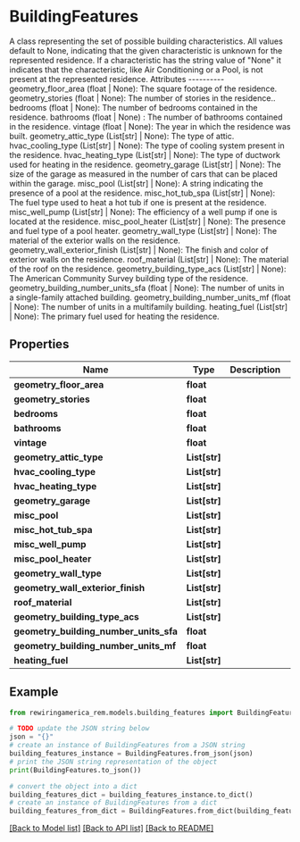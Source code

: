 # BuildingFeatures

A class representing the set of possible building characteristics.  All values default to None, indicating that the given characteristic is unknown for the represented residence. If a characteristic has the string value of \"None\" it indicates that the characteristic, like Air Conditioning or a Pool, is not present at the represented residence.  Attributes ----------     geometry_floor_area (float | None): The square footage of the residence.     geometry_stories (float | None): The number of stories in the residence..     bedrooms (float | None): The number of bedrooms contained in the residence.     bathrooms (float | None) : The number of bathrooms contained in the residence.     vintage (float | None): The year in which the residence was built.     geometry_attic_type (List[str] | None): The type of attic.     hvac_cooling_type (List[str] | None): The type of cooling system present in the residence.     hvac_heating_type (List[str] | None): The type of ductwork used for heating in the residence.     geometry_garage (List[str] | None): The size of the garage as measured in the number of cars         that can be placed within the garage.     misc_pool (List[str] | None): A string indicating the presence of a pool at the residence.     misc_hot_tub_spa (List[str] | None): The fuel type used to heat a hot tub if one is present         at the residence.     misc_well_pump (List[str] | None): The efficiency of a well pump if one is located at the residence.     misc_pool_heater (List[str] | None): The presence and fuel type of a pool heater.     geometry_wall_type (List[str] | None): The material of the exterior walls on the residence.     geometry_wall_exterior_finish (List[str] | None): The finish and color of exterior walls         on the residence.     roof_material (List[str] | None): The material of the roof on the residence.     geometry_building_type_acs (List[str] | None): The American Community Survey building type         of the residence.     geometry_building_number_units_sfa (float | None): The number of units in a single-family attached building.     geometry_building_number_units_mf (float | None): The number of units in a multifamily building.     heating_fuel (List[str] | None): The primary fuel used for heating the residence.

## Properties

Name | Type | Description | Notes
------------ | ------------- | ------------- | -------------
**geometry_floor_area** | **float** |  | [optional] 
**geometry_stories** | **float** |  | [optional] 
**bedrooms** | **float** |  | [optional] 
**bathrooms** | **float** |  | [optional] 
**vintage** | **float** |  | [optional] 
**geometry_attic_type** | **List[str]** |  | [optional] 
**hvac_cooling_type** | **List[str]** |  | [optional] 
**hvac_heating_type** | **List[str]** |  | [optional] 
**geometry_garage** | **List[str]** |  | [optional] 
**misc_pool** | **List[str]** |  | [optional] 
**misc_hot_tub_spa** | **List[str]** |  | [optional] 
**misc_well_pump** | **List[str]** |  | [optional] 
**misc_pool_heater** | **List[str]** |  | [optional] 
**geometry_wall_type** | **List[str]** |  | [optional] 
**geometry_wall_exterior_finish** | **List[str]** |  | [optional] 
**roof_material** | **List[str]** |  | [optional] 
**geometry_building_type_acs** | **List[str]** |  | [optional] 
**geometry_building_number_units_sfa** | **float** |  | [optional] 
**geometry_building_number_units_mf** | **float** |  | [optional] 
**heating_fuel** | **List[str]** |  | [optional] 

## Example

```python
from rewiringamerica_rem.models.building_features import BuildingFeatures

# TODO update the JSON string below
json = "{}"
# create an instance of BuildingFeatures from a JSON string
building_features_instance = BuildingFeatures.from_json(json)
# print the JSON string representation of the object
print(BuildingFeatures.to_json())

# convert the object into a dict
building_features_dict = building_features_instance.to_dict()
# create an instance of BuildingFeatures from a dict
building_features_from_dict = BuildingFeatures.from_dict(building_features_dict)
```
[[Back to Model list]](../README.md#documentation-for-models) [[Back to API list]](../README.md#documentation-for-api-endpoints) [[Back to README]](../README.md)



